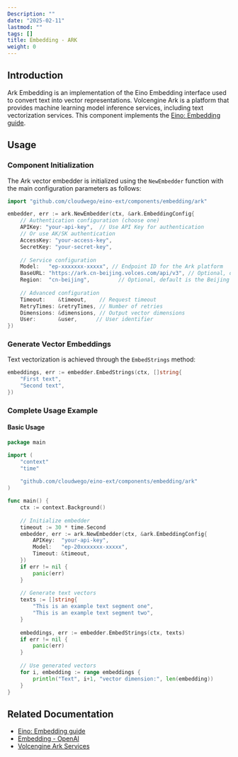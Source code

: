 ```yaml
---
Description: ""
date: "2025-02-11"
lastmod: ""
tags: []
title: Embedding - ARK
weight: 0
---
```


## **Introduction**

Ark Embedding is an implementation of the Eino Embedding interface used to convert text into vector representations. Volcengine Ark is a platform that provides machine learning model inference services, including text vectorization services. This component implements the [Eino: Embedding guide](/docs/eino/core_modules/components/embedding_guide).

## **Usage**

### **Component Initialization**

The Ark vector embedder is initialized using the `NewEmbedder` function with the main configuration parameters as follows:

```go
import "github.com/cloudwego/eino-ext/components/embedding/ark"

embedder, err := ark.NewEmbedder(ctx, &ark.EmbeddingConfig{
    // Authentication configuration (choose one)
    APIKey: "your-api-key",  // Use API Key for authentication
    // Or use AK/SK authentication
    AccessKey: "your-access-key",
    SecretKey: "your-secret-key",
    
    // Service configuration
    Model:   "ep-xxxxxxx-xxxxx", // Endpoint ID for the Ark platform
    BaseURL: "https://ark.cn-beijing.volces.com/api/v3", // Optional, default is the Beijing region
    Region:  "cn-beijing",         // Optional, default is the Beijing region
    
    // Advanced configuration
    Timeout:    &timeout,    // Request timeout
    RetryTimes: &retryTimes, // Number of retries
    Dimensions: &dimensions, // Output vector dimensions
    User:       &user,      // User identifier
})
```

### **Generate Vector Embeddings**

Text vectorization is achieved through the `EmbedStrings` method:

```go
embeddings, err := embedder.EmbedStrings(ctx, []string{
    "First text",
    "Second text",
})
```

### **Complete Usage Example**

#### **Basic Usage**

```go
package main

import (
    "context"
    "time"
    
    "github.com/cloudwego/eino-ext/components/embedding/ark"
)

func main() {
    ctx := context.Background()
    
    // Initialize embedder
    timeout := 30 * time.Second
    embedder, err := ark.NewEmbedder(ctx, &ark.EmbeddingConfig{
        APIKey:  "your-api-key",
        Model:   "ep-20xxxxxxx-xxxxx",
        Timeout: &timeout,
    })
    if err != nil {
        panic(err)
    }
    
    // Generate text vectors
    texts := []string{
        "This is an example text segment one",
        "This is an example text segment two",
    }
    
    embeddings, err := embedder.EmbedStrings(ctx, texts)
    if err != nil {
        panic(err)
    }
    
    // Use generated vectors
    for i, embedding := range embeddings {
        println("Text", i+1, "vector dimension:", len(embedding))
    }
}
```

## **Related Documentation**

- [Eino: Embedding guide](/docs/eino/core_modules/components/embedding_guide)
- [Embedding - OpenAI](/docs/eino/ecosystem/embedding/embedding_openai)
- [Volcengine Ark Services](https://www.volcengine.com/product/ark)
